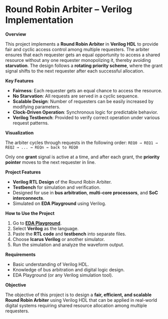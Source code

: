 # Round Robin Arbiter – Verilog Implementation

**Overview**

This project implements a **Round Robin Arbiter** in **Verilog HDL** to provide fair and cyclic access control among multiple requesters. The arbiter ensures that each requester gets an equal opportunity to access a shared resource without any one requester monopolizing it, thereby avoiding **starvation**. The design follows a **rotating priority scheme**, where the grant signal shifts to the next requester after each successful allocation.

**Key Features**

* **Fairness**: Each requester gets an equal chance to access the resource.
* **No Starvation**: All requests are served in a cyclic sequence.
* **Scalable Design**: Number of requesters can be easily increased by modifying parameters.
* **Clock-Driven Operation**: Synchronous logic for predictable behavior.
* **Verilog Testbench**: Provided to verify correct operation under various request patterns.

**Visualization**

The arbiter cycles through requests in the following order:
`REQ0 → REQ1 → REQ2 → ... → REQn → back to REQ0`

Only one **grant** signal is active at a time, and after each grant, the **priority pointer** moves to the next requester in line.

**Project Features**

* **Verilog RTL Design** of the Round Robin Arbiter.
* **Testbench** for simulation and verification.
* Designed for use in **bus arbitration**, **multi-core processors**, and **SoC interconnects**.
* Simulated on **EDA Playground** using Verilog.

**How to Use the Project**

1. Go to **[EDA Playground](https://www.edaplayground.com/)**.
2. Select **Verilog** as the language.
3. Paste the **RTL code** and **testbench** into separate files.
4. Choose **Icarus Verilog** or another simulator.
5. Run the simulation and analyze the waveform output.

**Requirements**

* Basic understanding of Verilog HDL.
* Knowledge of bus arbitration and digital logic design.
* EDA Playground (or any Verilog simulation tool).

**Objective**

The objective of this project is to design a **fair, efficient, and scalable Round Robin Arbiter** using Verilog HDL that can be applied in real-world digital systems requiring shared resource allocation among multiple requesters.


